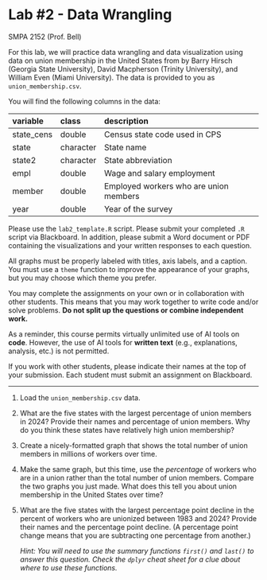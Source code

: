 # Lab \#2 - Data Wrangling
SMPA 2152 (Prof. Bell)

For this lab, we will practice data wrangling and data visualization
using data on union membership in the United States from
[](https://www.unionstats.com/) by Barry Hirsch (Georgia State
University), David Macpherson (Trinity University), and William Even
(Miami University). The data is provided to you as
`union_membership.csv`.

You will find the following columns in the data:

| variable   | class     | description                            |
|:-----------|:----------|:---------------------------------------|
| state_cens | double    | Census state code used in CPS          |
| state      | character | State name                             |
| state2     | character | State abbreviation                     |
| empl       | double    | Wage and salary employment             |
| member     | double    | Employed workers who are union members |
| year       | double    | Year of the survey                     |

Please use the `lab2_template.R` script. Please submit your completed
`.R` script via Blackboard. In addition, please submit a Word document
or PDF containing the visualizations and your written responses to each
question.

All graphs must be properly labeled with titles, axis labels, and a
caption. You must use a `theme` function to improve the appearance of
your graphs, but you may choose which theme you prefer.

You may complete the assignments on your own or in collaboration with
other students. This means that you may work together to write code
and/or solve problems. **Do not split up the questions or combine
independent work.**

As a reminder, this course permits virtually unlimited use of AI tools
on **code**. However, the use of AI tools for **written text** (e.g.,
explanations, analysis, etc.) is not permitted.

If you work with other students, please indicate their names at the top
of your submission. Each student must submit an assignment on
Blackboard.

------------------------------------------------------------------------

1.  Load the `union_membership.csv` data.

2.  What are the five states with the largest percentage of union
    members in 2024? Provide their names and percentage of union
    members. Why do you think these states have relatively high union
    membership?

3.  Create a nicely-formatted graph that shows the total number of union
    members in millions of workers over time.

4.  Make the same graph, but this time, use the *percentage* of workers
    who are in a union rather than the total number of union members.
    Compare the two graphs you just made. What does this tell you about
    union membership in the United States over time?

5.  What are the five states with the largest percentage point decline
    in the percent of workers who are unionized between 1983 and 2024?
    Provide their names and the percentage point decline. (A percentage
    point change means that you are subtracting one percentage from
    another.)

    *Hint: You will need to use the summary functions `first()` and
    `last()` to answer this question. Check the `dplyr` cheat sheet for
    a clue about where to use these functions.*
